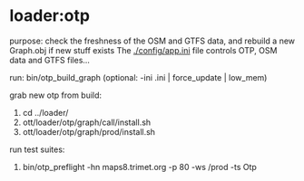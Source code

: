 loader:otp
==========

purpose: check the freshness of the OSM and GTFS data, and rebuild a new Graph.obj if new stuff exists
         The [./config/app.ini](../../../config/app.ini) file controls OTP, OSM data and GTFS files...

run: bin/otp_build_graph (optional: -ini <name>.ini | force_update | low_mem)

grab new otp from build:
  1. cd ../loader/
  1. ott/loader/otp/graph/call/install.sh 
  1. ott/loader/otp/graph/prod/install.sh


run test suites:
  1. bin/otp_preflight -hn maps8.trimet.org -p 80 -ws /prod -ts Otp
